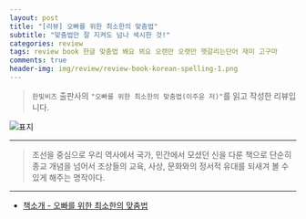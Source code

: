 ```yaml
---  
layout: post  
title: "[리뷰] 오빠를 위한 최소한의 맞춤법"  
subtitle: "맞춤법만 잘 지켜도 넘나 섹시한 것!"  
categories: review  
tags: review book 한글 맞춤법 봬요 뵈요 오랜만 오랫만 햇갈리는단어 재미 고구마    
comments: true  
header-img: img/review/review-book-korean-spelling-1.png
---  
```

  
> `한빛비즈` 출판사의 `"오빠를 위한 최소한의 맞춤법(이주윤 저)"`를 읽고 작성한 리뷰입니다.  

![표지](https://theorydb.github.io/assets/img/review/review-book-korean-spelling-1.png)  

---

> 조선을 중심으로 우리 역사에서 국가, 민간에서 모셨던 신을 다룬 책으로 단순히 종교 개념을 넘어서 조상들의 교육, 사상, 문화와의 정서적 유대를 되새겨 볼 수 있게 해주는 명작이다.

---

* [책소개 - 오빠를 위한 최소한의 맞춤법](http://www.yes24.com/Product/Goods/33514133)


